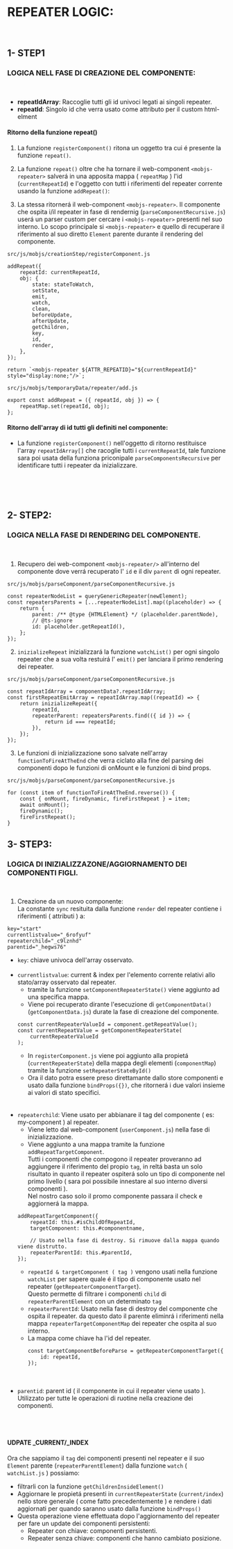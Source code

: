 # REPEATER LOGIC:

<br/>

## 1- STEP1
### LOGICA NELL FASE DI CREAZIONE DEL COMPONENTE:
<br/>

- **repeatIdArray**: Raccoglie tutti gli id univoci legati ai singoli repeater.
- **repeatId**: Singolo id che verra usato come attributo per il custom html-elment


#### Ritorno della funzione repeat()

1. La funzione `registerComponent()` ritona un oggetto tra cui é presente la funzione `repeat()`.

2. La funzione `repeat()` oltre che ha tornare il web-component `<mobjs-repeater>`  salverá in una apposita mappa ( `repeatMap` ) l'id (`currentRepeatId`) e l'oggetto  con tutti i riferimenti del repeater corrente usando la funzione `addRepeat()`:

3. La stessa ritornerá il web-component `<mobjs-repeater>`. Il componente che ospita i/il repeater in fase di rendernig (`parseComponentRecursive.js`) userá un parser custom per cercare i `<mobjs-repeater>` presenti nel suo interno. Lo scopo principale si `<mobjs-repeater>` e quello di recuperare il riferimento al suo diretto `Element` parente durante il rendering del componente.

```
src/js/mobjs/creationStep/registerComponent.js

addRepeat({
    repeatId: currentRepeatId,
    obj: {
        state: stateToWatch,
        setState,
        emit,
        watch,
        clean,
        beforeUpdate,
        afterUpdate,
        getChildren,
        key,
        id,
        render,
    },
});

return `<mobjs-repeater ${ATTR_REPEATID}="${currentRepeatId}" style="display:none;"/>`;

```

```
src/js/mobjs/temporaryData/repeater/add.js

export const addRepeat = ({ repeatId, obj }) => {
    repeatMap.set(repeatId, obj);
};
```

#### Ritorno dell'array di id tutti gli definiti nel componente:
- La funzione `registerComponent()` nell'oggetto di ritorno restituisce l'array `repeatIdArray[]` che racoglie tutti i `currentRepeatId`, tale funzione sara poi usata della funziona priconipale `parseComponentsRecursive` per identificare tutti i repeater da inizializzare.

<br/><br/><br/>

## 2- STEP2:
### LOGICA NELLA FASE DI RENDERING DEL COMPONENTE.
<br/>

1. Recupero dei web-component `<mobjs-repeater/>` all'interno del componente dove verrá recuperato l' `id` e il div `parent` di ogni repeater.

```
src/js/mobjs/parseComponent/parseComponentRecursive.js

const repeaterNodeList = queryGenericRepeater(newElement);
const repeatersParents = [...repeaterNodeList].map((placeholder) => {
    return {
        parent: /** @type {HTMLElement} */ (placeholder.parentNode),
        // @ts-ignore
        id: placeholder.getRepeatId(),
    };
});
```

2. `inizializeRepeat` inizializzará la funzione `watchList()` per ogni singolo repeater che a sua volta restuirá l' `emit()` per lanciara il primo rendering dei repeater.

```
src/js/mobjs/parseComponent/parseComponentRecursive.js

const repeatIdArray = componentData?.repeatIdArray;
const firstRepeatEmitArray = repeatIdArray.map((repeatId) => {
    return inizializeRepeat({
        repeatId,
        repeaterParent: repeatersParents.find(({ id }) => {
            return id === repeatId;
        }),
    });
});
```

3. Le funzioni di inizializzazione sono salvate nell'array `functionToFireAtTheEnd` che verra ciclato alla fine del parsing dei componenti dopo le funzioni di onMount e le funzioni di bind props.

```
src/js/mobjs/parseComponent/parseComponentRecursive.js

for (const item of functionToFireAtTheEnd.reverse()) {
    const { onMount, fireDynamic, fireFirstRepeat } = item;
    await onMount();
    fireDynamic();
    fireFirstRepeat();
}
```

## 3- STEP3:
### LOGICA DI INIZIALIZZAZONE/AGGIORNAMENTO DEI COMPONENTI FIGLI.
<br/>

1. Creazione da un nuovo componente:<br/>
La constante `sync` resituita dalla funzione `render` del repeater contiene i riferimenti ( attributi ) a:

```
key="start"
currentlistvalue="_6rofyuf"
repeaterchild="_c9lznhd"
parentid="_hegws76"
```

- `key`: chiave univoca dell'array osservato.
    <br/>
    <br/>
- `currentlistvalue`: current & index per l'elemento corrente relativi allo stato/array osservato dal repeater.
    - tramite la funzione `setComponentRepeaterState()` viene aggiunto ad una specifica mappa.
    - Viene poi recuperato dirante l'esecuzione di `getComponentData()` (`getComponentData.js`) durate la fase di creazione del componente.
    ```
    const currentRepeaterValueId = component.getRepeatValue();
    const currentRepeatValue = getComponentRepeaterState(
        currentRepeaterValueId
    );
    ```
    - In `registerComponent.js` viene poi aggiunto alla propietá (`currentRepeaterState`) della mappa degli elementi (`componentMap`) tramite la funzione `setRepeaterStateById()`
    - Ora il dato potra essere preso direttamante dallo store componenti e usato dalla funzione `bindProps({})`, che ritornerá i due valori insieme ai valori di stato specifici.
    <br/>
    <br/>
- `repeaterchild`: Viene usato per abbianare il tag del componente ( es: my-component ) al repeater.
    - Viene letto dal web-component (`userComponent.js`) nella fase di inizializzazione.
    - Viene aggiunto a una mappa tramite la funzione `addRepeatTargetComponent`.<br/>
    Tutti i componenti che compogono il repeater proveranno ad aggiungere il riferimento del propio `tag`, in reltá basta un solo risultato in quanto il repeater ospiterá solo un tipo di componente nel primo livello ( sara poi possibile innestare al suo interno diversi componenti ).<br/>
    Nel nostro caso solo il promo componente passara il check e aggiornerá la mappa.
    ```
    addRepeatTargetComponent({
        repeatId: this.#isChildOfRepeatId,
        targetComponent: this.#componentname,

        // Usato nella fase di destroy. Si rimuove dalla mappa quando viene distrutto.
        repeaterParentId: this.#parentId,
    });
    ```
    - `repeatId & targetComponent ( tag )` vengono usati nella funzione `watchList` per sapere quale é il tipo di componente usato nel repeater (`getRepeaterComponentTarget`).<br/>
    Questo permette di filtrare i componenti `child` di `repeaterParentElement` con un determinato `tag`
    - `repeaterParentId`: Usato nella fase di destroy del componente che ospita il repeater. da questo dato il parente eliminrá i riferimenti nella mappa `repeaterTargetComponentMap` dei repeater che ospita al suo interno.
    - La mappa come chiave ha l'id del repeater.
        ```
        const targetComponentBeforeParse = getRepeaterComponentTarget({
            id: repeatId,
        });
        ```
    <br/>
    <br/>
- `parentid`: parent id ( il componente in cui il repeater viene usato ).<br/> Utilizzato per tutte le operazioni di ruotine nella creazione dei componenti.
<br/>
<br/>

#### UDPATE _CURRENT/_INDEX
Ora che sappiamo il `tag` dei componenti presenti nel repeater e il suo `Element` parente (`repeaterParentElement`)  dalla funzione  `watch` ( `watchList.js` ) possiamo:
- filtrarli con la funzione `getChildrenInsideElement()`
- Aggiornare le propietá presenti in `currentRepeaterState` (`current/index`) nello store generale ( come fatto precedentemente ) e rendere i dati aggiornati per quando saranno usato dalla funzione `bindProps()`
- Questa operazione viene effettuata dopo l'aggiornamento del repeater per fare un update dei componenti persistenti:
  - Repeater con chiave: componenti persistenti.
  - Repeater senza chiave: componenti che hanno cambiato posizione.
